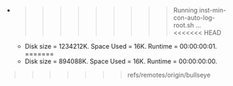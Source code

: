 * >>>>>>>>> Running inst-min-con-auto-log-root.sh ...
<<<<<<< HEAD
  * Disk size = 1234212K. Space Used = 16K. Runtime = 00:00:00:01.
=======
  * Disk size = 894088K. Space Used = 16K. Runtime = 00:00:00:00.
>>>>>>> refs/remotes/origin/bullseye
